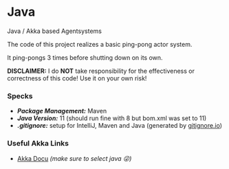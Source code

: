 Java
===

Java / Akka based Agentsystems

The code of this project realizes a basic ping-pong actor system.

It ping-pongs 3 times before shutting down on its own.

**DISCLAIMER:** I do **NOT** take responsibility for the effectiveness or correctness of this code!
Use it on your own risk!

### Specks
* ***Package Management:*** Maven
* ***Java Version:*** 11 (should run fine with 8 but bom.xml was set to 11)
* ***.gitignore:*** setup for IntelliJ, Maven and Java (generated by [gitignore.io](https://gitignore.io))

### Useful Akka Links

* [Akka Docu](https://doc.akka.io/docs/akka/2.6.0/index.html) *(make sure to select java :stuck_out_tongue_winking_eye:)*

